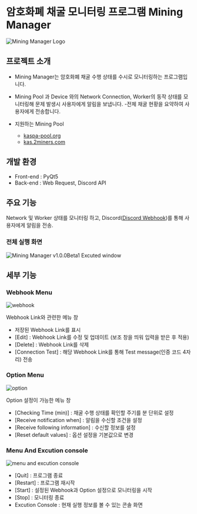 # 암호화폐 채굴 모니터링 프로그램 Mining Manager
![Mining Manager Logo](https://github.com/kookjd7759/Mining-Manager/assets/67672017/0c942f56-db7a-49bf-b2a9-b9b1b119d724)

## 프로젝트 소개
- Mining Manager는 암호화폐 채굴 수행 상태를 수시로 모니터링하는 프로그램입니다.
- Mining Pool 과 Device 와의 Network Connection, Worker의 동작 상태를 모니터링해 문제 발생시 사용자에게 알림을 보냅니다.
-전체 채굴 현황을 요약하여 사용자에게 전송합니다.

- 지원하는 Mining Pool 
  - [kaspa-pool.org](https://kaspa-pool.org)
  - [kas.2miners.com](https://kas.2miners.com)

## 개발 환경
- Front-end : PyQt5
- Back-end : Web Request, Discord API

## 주요 기능
Network 및 Worker 상태를 모니터링 하고, Discord([Discord Webhook](https://support.discord.com/hc/en-us/articles/228383668-Intro-to-Webhooks))를 통해 사용자에게 알림을 전송.
### 전체 실행 화면
![Mining Manager v1.0.0Beta1 Excuted window](https://github.com/kookjd7759/Mining-Manager/assets/67672017/c45f379e-816b-483a-892d-601a76db2e76)



## 세부 기능
### Webhook Menu
![webhook](https://github.com/kookjd7759/Mining-Manager/assets/67672017/99ebe6e3-0fec-48a3-ae34-27235de88943)

Webhook Link와 관련한 메뉴 창
- 저장된 Webhook Link를 표시
- [Edit] : Webhook Link를 수정 및 업데이트 (보조 창을 띄워 입력을 받은 후 적용)
- [Delete] : Webhook Link를 삭제 
- [Connection Test] : 해당 Webhook Link를 통해 Test message(인증 코드 4자리) 전송

### Option Menu
![option](https://github.com/kookjd7759/Mining-Manager/assets/67672017/9c8aa501-559f-42f3-9bb1-cdb247bb7b62)

Option 설정이 가능한 메뉴 창
- [Checking Time (min)] : 채굴 수행 상태를 확인할 주기를 분 단위로 설정
- [Receive notification when] : 알림을 수신할 조건을 설정
- [Receive following information] : 수신할 정보를 설정
- [Reset default values] : 옵션 설정을 기본값으로 변경

### Menu And Excution console 
![menu and excution console](https://github.com/kookjd7759/Mining-Manager/assets/67672017/f8968685-be5a-49ee-bfbb-ebbbe3c6f77c)

- [Quit] : 프로그램 종료
- [Restart] : 프로그램 재시작
- [Start] : 설정된 Webhook과 Option 설정으로 모니터링을 시작
- [Stop] : 모니터링 종료
- Excution Console : 현재 실행 정보를 볼 수 있는 콘솔 화면


